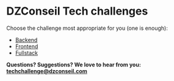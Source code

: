 # DZConseil Tech challenges

Choose the challenge most appropriate for you (one is enough):

- [Backend](backend.md)
- [Frontend](frontend.md)
- [Fullstack](fullstack.md)

**Questions? Suggestions? We love to hear from you: <techchallenge@dzconseil.com>**
